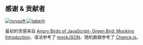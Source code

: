 ## 感谢 & 贡献者
<a class="photo" href="https://github.com/nuysoft">
  <img alt="nuysoft" src="https://1.gravatar.com/avatar/f027d7d8970d6602d2ff21eb3d3f42c1">
</a>
<a class="photo" href="https://github.com/taberh">
  <img alt="taberh" src="https://1.gravatar.com/avatar/2df8874b24d703cc5941b6242c54c9e4">
</a>

最初的灵感来自 [Angry Birds of JavaScript- Green Bird: Mocking Introduction](http://www.elijahmanor.com/angry-birds-of-javascript-green-bird-mocking/)，语法参考了 [mockJSON](https://github.com/mennovanslooten/mockJSON)，随机数据参考了 [Chance.js](http://chancejs.com/)。
